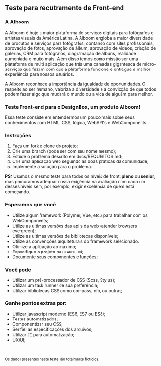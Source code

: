 ## Teste para recutramento de Front-end

### A Alboom
A Alboom é hoje a maior plataforma de serviços digitais para fotógrafos e artistas visuais da América Latina. A Alboom engloba a maior diversidade de produtos e serviços para fotógrafos, contando com sites profissionais, aprovação de fotos, aprovação de álbum, aprovação de vídeos, criação de galerias, CRM para fotógrafos, diagramação de álbuns, realidade aumentada e muito mais. Além disso temos como missão ser uma plataforma de multi aplicação que trás uma camadas gigantesca de micro-serviços que fazem com que a plataforma funcione e entregue a melhor experiência para nossos usuários.

A Alboom reconhece a importância da igualdade de oportunidades. O respeito ao ser humano, valoriza a diversidade e a convicção de que todos podem fazer algo que mudará o mundo ou a vida de alguém para melhor.

### Teste Front-end para o DesignBox, um produto Alboom!
Essa teste consiste em entendermos um pouco mais sobre seus conhecimentos com HTML, CSS, lógica, WebAPI's e WebComponents.

### Instruções

1. Faça um fork e clone do projeto;
2. Crie uma branch (pode ser com seu nome mesmo);
3. Estude o problema descrito em docs/REQUISITOS.md;
4. Crie uma aplicação web seguindo as boas práticas da comunidade;
5. Implemente a solução para o problema.

**PS:** Usamos o mesmo teste para todos os níveis de front: **pleno** ou **senior**, mas procuramos adequar nossa exigência na avaliação com cada um desses níveis sem, por exemplo, exigir excelência de quem está começando.

### Esperamos que você

* Utilize algum framework (Polymer, Vue, etc.) para trabalhar com os WebComponents;
* Utilize as ultimas versões das api's da web (atender browsers evergreen);
* Utilize as ultimas versões de bibliotecas disponíveis;
* Utilize as convenções arquiteturais do framework selecionado.
* Otimize a aplicação ao máximo;
* Especifique o projeto no `README.md`;
* Documente seus componentes e funções;

### Você pode

* Utilizar um pré-processador de CSS (Scss, Stylus);
* Utilizar um task runner de sua preferência;
* Utilizar bibliotecas CSS como compass, nib, ou outras;

### Ganhe pontos extras por:

* Utilizar javascript moderno (ES6, ES7 ou ES8);
* Testes automatizados;
* Componentizar seu CSS;
* Ser fiel as especificações dos arquivos;
* Utilizar `CI` para automatização;
* UX/UI;

<br><br><sub>Os dados presentes neste teste são totalmente fictícios.</sub>
